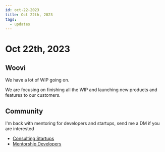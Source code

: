 ```yaml
---
id: oct-22-2023
title: Oct 22th, 2023
tags:
  - updates
---
```


# Oct 22th, 2023

## Woovi

We have a lot of WIP going on.

We are focusing on finishing all the WIP and launching new products and features to our customers.

## Community

I'm back with mentoring for developers and startups, send me a DM if you are interested

- [Consulting Startups](../../../paid-consulting-startups.mdx)
- [Mentorship Developers](../../../paid-mentorship-developers.mdx)
